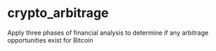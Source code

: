 # crypto_arbitrage
Apply three phases of financial analysis to determine if any arbitrage opportunities exist for Bitcoin
